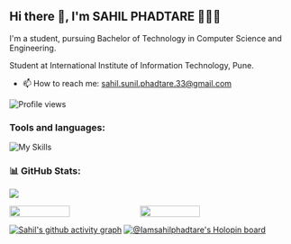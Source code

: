 
<!--
**IamsahilPhadtare/IamsahilPhadtare** is a ✨ _special_ ✨ repository because its `README.md` (this file) appears on your GitHub profile.

Here are some ideas to get you started:

- 🔭 I’m currently working on myself
- 🌱 I’m currently learning cpp, java, php...
- 👯 I’m looking to collaborate on ...
- 🤔 I’m looking for help with ...
- 💬 Ask me about ...
- 📫 How to reach me: ...
- 😄 Pronouns: ...
- ⚡ Fun fact: ...
-->


## Hi there 👋, I'm SAHIL PHADTARE 👩🏻‍💻
I'm a student, pursuing Bachelor of Technology in Computer Science and Engineering.

Student at International Institute of Information Technology, Pune.

- 📫 How to reach me: sahil.sunil.phadtare.33@gmail.com

![Profile views](https://gpvc.arturio.dev/IamsahilPhadtare)  



<h3 align="left">Tools and languages: </h3>

![My Skills](https://skillicons.dev/icons?i=html,css,js,php,c,cpp,py,)

### 📊 GitHub Stats:

![](https://github-readme-stats.vercel.app/api/top-langs/?username=IamsahilPhadtare&theme=gotham&hide_border=false&include_all_commits=false&count_private=false&layout=compact)

<div style="display: flex; flex-direction: row;">

<img width="46%" src="https://github-readme-stats.vercel.app/api?username=IamsahilPhadtare&theme=gotham&hide_border=false&include_all_commits=false&count_private=false" />

<img width="46%" src="https://github-readme-streak-stats.herokuapp.com/?user=IamsahilPhadtare&theme=gotham&hide_border=false" />

</div>

[![Sahil's github activity graph](https://activity-graph.herokuapp.com/graph?username=IamsahilPhadtare&theme=gotham)](https://github.com/IamsahilPhadtare)
[![@Iamsahilphadtare's Holopin board](https://holopin.io/api/user/board?user=iamsahilphadtare9)](https://holopin.io/@iamsahilphadtare9)
